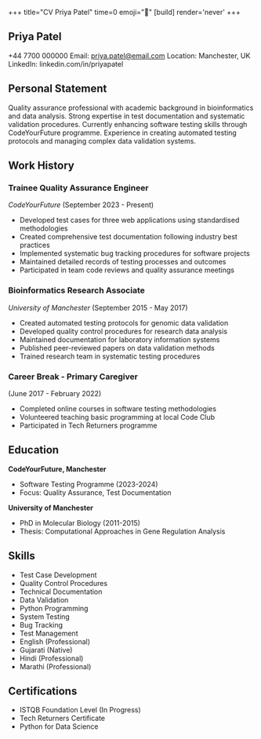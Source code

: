 +++
title="CV Priya Patel"
time=0
emoji="📝"
[build]
render='never'
+++

## Priya Patel

+44 7700 000000
Email: priya.patel@email.com
Location: Manchester, UK
LinkedIn: linkedin.com/in/priyapatel

## Personal Statement

Quality assurance professional with academic background in bioinformatics and data analysis. Strong expertise in test documentation and systematic validation procedures. Currently enhancing software testing skills through CodeYourFuture programme. Experience in creating automated testing protocols and managing complex data validation systems.

## Work History

### Trainee Quality Assurance Engineer

_CodeYourFuture_ (September 2023 - Present)

- Developed test cases for three web applications using standardised methodologies
- Created comprehensive test documentation following industry best practices
- Implemented systematic bug tracking procedures for software projects
- Maintained detailed records of testing processes and outcomes
- Participated in team code reviews and quality assurance meetings

### Bioinformatics Research Associate

_University of Manchester_ (September 2015 - May 2017)

- Created automated testing protocols for genomic data validation
- Developed quality control procedures for research data analysis
- Maintained documentation for laboratory information systems
- Published peer-reviewed papers on data validation methods
- Trained research team in systematic testing procedures

### Career Break - Primary Caregiver

(June 2017 - February 2022)

- Completed online courses in software testing methodologies
- Volunteered teaching basic programming at local Code Club
- Participated in Tech Returners programme

## Education

**CodeYourFuture, Manchester**

- Software Testing Programme (2023-2024)
- Focus: Quality Assurance, Test Documentation

**University of Manchester**

- PhD in Molecular Biology (2011-2015)
- Thesis: Computational Approaches in Gene Regulation Analysis

## Skills

- Test Case Development
- Quality Control Procedures
- Technical Documentation
- Data Validation
- Python Programming
- System Testing
- Bug Tracking
- Test Management
- English (Professional)
- Gujarati (Native)
- Hindi (Professional)
- Marathi (Professional)

## Certifications

- ISTQB Foundation Level (In Progress)
- Tech Returners Certificate
- Python for Data Science
